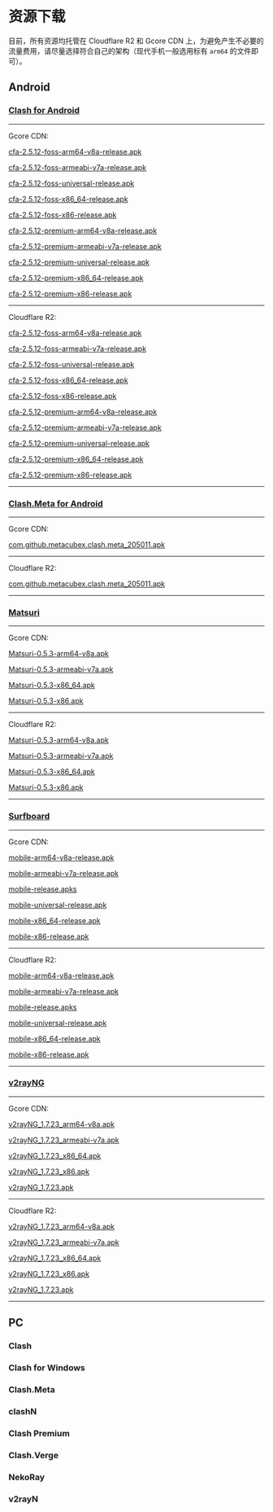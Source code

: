 # 资源下载

目前，所有资源均托管在 Cloudflare R2 和 Gcore CDN 上，为避免产生不必要的流量费用，请尽量选择符合自己的架构（现代手机一般选用标有 `arm64` 的文件即可）。

## Android

### [Clash for Android](https://github.com/Kr328/ClashForAndroid)

---

Gcore CDN:

[cfa-2.5.12-foss-arm64-v8a-release.apk](https://gcore.ihategfw.live/Android/ClashForAndroid/cfa-2.5.12-foss-arm64-v8a-release.apk)

[cfa-2.5.12-foss-armeabi-v7a-release.apk](https://gcore.ihategfw.live/Android/ClashForAndroid/cfa-2.5.12-foss-armeabi-v7a-release.apk)

[cfa-2.5.12-foss-universal-release.apk](https://gcore.ihategfw.live/Android/ClashForAndroid/cfa-2.5.12-foss-universal-release.apk)

[cfa-2.5.12-foss-x86_64-release.apk](https://gcore.ihategfw.live/Android/ClashForAndroid/cfa-2.5.12-foss-x86_64-release.apk)

[cfa-2.5.12-foss-x86-release.apk](https://gcore.ihategfw.live/Android/ClashForAndroid/cfa-2.5.12-foss-x86-release.apk)

[cfa-2.5.12-premium-arm64-v8a-release.apk](https://gcore.ihategfw.live/Android/ClashForAndroid/cfa-2.5.12-premium-arm64-v8a-release.apk)

[cfa-2.5.12-premium-armeabi-v7a-release.apk](https://gcore.ihategfw.live/Android/ClashForAndroid/cfa-2.5.12-premium-armeabi-v7a-release.apk)

[cfa-2.5.12-premium-universal-release.apk](https://gcore.ihategfw.live/Android/ClashForAndroid/cfa-2.5.12-premium-universal-release.apk)

[cfa-2.5.12-premium-x86_64-release.apk](https://gcore.ihategfw.live/Android/ClashForAndroid/cfa-2.5.12-premium-x86_64-release.apk)

[cfa-2.5.12-premium-x86-release.apk](https://gcore.ihategfw.live/Android/ClashForAndroid/cfa-2.5.12-premium-x86-release.apk)

---

Cloudflare R2:

[cfa-2.5.12-foss-arm64-v8a-release.apk](https://cfr2.ihategfw.live/Android/ClashForAndroid/cfa-2.5.12-foss-arm64-v8a-release.apk)

[cfa-2.5.12-foss-armeabi-v7a-release.apk](https://cfr2.ihategfw.live/Android/ClashForAndroid/cfa-2.5.12-foss-armeabi-v7a-release.apk)

[cfa-2.5.12-foss-universal-release.apk](https://cfr2.ihategfw.live/Android/ClashForAndroid/cfa-2.5.12-foss-universal-release.apk)

[cfa-2.5.12-foss-x86_64-release.apk](https://cfr2.ihategfw.live/Android/ClashForAndroid/cfa-2.5.12-foss-x86_64-release.apk)

[cfa-2.5.12-foss-x86-release.apk](https://cfr2.ihategfw.live/Android/ClashForAndroid/cfa-2.5.12-foss-x86-release.apk)

[cfa-2.5.12-premium-arm64-v8a-release.apk](https://cfr2.ihategfw.live/Android/ClashForAndroid/cfa-2.5.12-premium-arm64-v8a-release.apk)

[cfa-2.5.12-premium-armeabi-v7a-release.apk](https://cfr2.ihategfw.live/Android/ClashForAndroid/cfa-2.5.12-premium-armeabi-v7a-release.apk)

[cfa-2.5.12-premium-universal-release.apk](https://cfr2.ihategfw.live/Android/ClashForAndroid/cfa-2.5.12-premium-universal-release.apk)

[cfa-2.5.12-premium-x86_64-release.apk](https://cfr2.ihategfw.live/Android/ClashForAndroid/cfa-2.5.12-premium-x86_64-release.apk)

[cfa-2.5.12-premium-x86-release.apk](https://cfr2.ihategfw.live/Android/ClashForAndroid/cfa-2.5.12-premium-x86-release.apk)

---

### [Clash.Meta for Android](https://github.com/MetaCubeX/ClashMetaForAndroid)

---

Gcore CDN:

[com.github.metacubex.clash.meta_205011.apk](https://gcore.ihategfw.live/Android/ClashMetaForAndroid/com.github.metacubex.clash.meta_205011.apk)

---

Cloudflare R2:

[com.github.metacubex.clash.meta_205011.apk](https://cfr2.ihategfw.live/Android/ClashMetaForAndroid/com.github.metacubex.clash.meta_205011.apk)

---

### [Matsuri](https://github.com/MatsuriDayo/Matsuri)

---

Gcore CDN:

[Matsuri-0.5.3-arm64-v8a.apk](https://gcore.ihategfw.live/Android/Matsuri/Matsuri-0.5.3-arm64-v8a.apk)

[Matsuri-0.5.3-armeabi-v7a.apk](https://gcore.ihategfw.live/Android/Matsuri/Matsuri-0.5.3-armeabi-v7a.apk)

[Matsuri-0.5.3-x86_64.apk](https://gcore.ihategfw.live/Android/Matsuri/Matsuri-0.5.3-x86_64.apk)

[Matsuri-0.5.3-x86.apk](https://gcore.ihategfw.live/Android/Matsuri/Matsuri-0.5.3-x86.apk)

---

Cloudflare R2:

[Matsuri-0.5.3-arm64-v8a.apk](https://cfr2.ihategfw.live/Android/Matsuri/Matsuri-0.5.3-arm64-v8a.apk)

[Matsuri-0.5.3-armeabi-v7a.apk](https://cfr2.ihategfw.live/Android/Matsuri/Matsuri-0.5.3-armeabi-v7a.apk)

[Matsuri-0.5.3-x86_64.apk](https://cfr2.ihategfw.live/Android/Matsuri/Matsuri-0.5.3-x86_64.apk)

[Matsuri-0.5.3-x86.apk](https://cfr2.ihategfw.live/Android/Matsuri/Matsuri-0.5.3-x86.apk)

---

### [Surfboard](https://github.com/getsurfboard/surfboard)

---

Gcore CDN:

[mobile-arm64-v8a-release.apk](https://gcore.ihategfw.live/Android/Surfboard/mobile-arm64-v8a-release.apk)

[mobile-armeabi-v7a-release.apk](https://gcore.ihategfw.live/Android/Surfboard/mobile-armeabi-v7a-release.apk)

[mobile-release.apks](https://gcore.ihategfw.live/Android/Surfboard/mobile-release.apks)

[mobile-universal-release.apk](https://gcore.ihategfw.live/Android/Surfboard/mobile-universal-release.apk)

[mobile-x86_64-release.apk](https://gcore.ihategfw.live/Android/Surfboard/mobile-x86_64-release.apk)

[mobile-x86-release.apk](https://gcore.ihategfw.live/Android/Surfboard/mobile-x86-release.apk)

---

Cloudflare R2:

[mobile-arm64-v8a-release.apk](https://cfr2.ihategfw.live/Android/Surfboard/mobile-arm64-v8a-release.apk)

[mobile-armeabi-v7a-release.apk](https://cfr2.ihategfw.live/Android/Surfboard/mobile-armeabi-v7a-release.apk)

[mobile-release.apks](https://cfr2.ihategfw.live/Android/Surfboard/mobile-release.apks)

[mobile-universal-release.apk](https://cfr2.ihategfw.live/Android/Surfboard/mobile-universal-release.apk)

[mobile-x86_64-release.apk](https://cfr2.ihategfw.live/Android/Surfboard/mobile-x86_64-release.apk)

[mobile-x86-release.apk](https://cfr2.ihategfw.live/Android/Surfboard/mobile-x86-release.apk)

---

### [v2rayNG](https://github.com/2dust/v2rayNG)

---

Gcore CDN:

[v2rayNG_1.7.23_arm64-v8a.apk](https://gcore.ihategfw.live/Android/v2rayNG/v2rayNG_1.7.23_arm64-v8a.apk)

[v2rayNG_1.7.23_armeabi-v7a.apk](https://gcore.ihategfw.live/Android/v2rayNG/v2rayNG_1.7.23_armeabi-v7a.apk)

[v2rayNG_1.7.23_x86_64.apk](https://gcore.ihategfw.live/Android/v2rayNG/v2rayNG_1.7.23_x86_64.apk)

[v2rayNG_1.7.23_x86.apk](https://gcore.ihategfw.live/Android/v2rayNG/v2rayNG_1.7.23_x86.apk)

[v2rayNG_1.7.23.apk](https://gcore.ihategfw.live/Android/v2rayNG/v2rayNG_1.7.23.apk)

---

Cloudflare R2:

[v2rayNG_1.7.23_arm64-v8a.apk](https://cfr2.ihategfw.live/Android/v2rayNG/v2rayNG_1.7.23_arm64-v8a.apk)

[v2rayNG_1.7.23_armeabi-v7a.apk](https://cfr2.ihategfw.live/Android/v2rayNG/v2rayNG_1.7.23_armeabi-v7a.apk)

[v2rayNG_1.7.23_x86_64.apk](https://cfr2.ihategfw.live/Android/v2rayNG/v2rayNG_1.7.23_x86_64.apk)

[v2rayNG_1.7.23_x86.apk](https://cfr2.ihategfw.live/Android/v2rayNG/v2rayNG_1.7.23_x86.apk)

[v2rayNG_1.7.23.apk](https://cfr2.ihategfw.live/Android/v2rayNG/v2rayNG_1.7.23.apk)

---

## PC

### Clash

### Clash for Windows

### Clash.Meta

### clashN

### Clash Premium

### Clash.Verge

### NekoRay

### v2rayN

